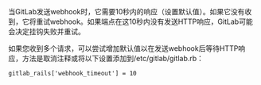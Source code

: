 
当GitLab发送webhook时，它需要10秒内的响应（设置默认值）。如果它没有收到，它将重试webhook。如果端点在这10秒内没有发送HTTP响应，GitLab可能会决定挂钩失败并重试。

如果您收到多个请求，可以尝试增加默认值以在发送webhook后等待HTTP响应，方法是取消注释或将以下设置添加到/etc/gitlab/gitlab.rb：

    gitlab_rails['webhook_timeout'] = 10 
